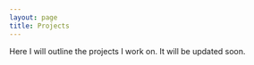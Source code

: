 ```yaml
---
layout: page
title: Projects
---
```


Here I will outline the projects I work on. It will be updated soon.
